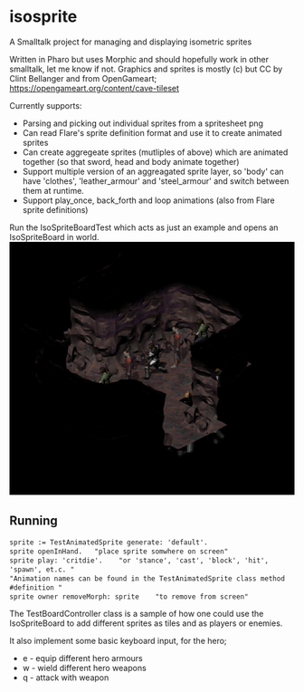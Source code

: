 # isosprite
A Smalltalk project for managing and displaying isometric sprites

Written in Pharo but uses Morphic and should hopefully work in other smalltalk, let me know if not.
Graphics and sprites is mostly (c) but CC by Clint Bellanger and from OpenGameart; https://opengameart.org/content/cave-tileset

Currently supports:
* Parsing and picking out individual sprites from a spritesheet png
* Can read Flare's sprite definition format and use it to create animated sprites
* Can create aggregeate sprites (mutliples of above) which are animated together (so that sword, head and body animate together)
* Support multiple version of an aggreagated sprite layer, so 'body' can have 'clothes', 'leather_armour' and 'steel_armour' and switch between them at runtime.
* Support play_once, back_forth and loop animations (also from Flare sprite definitions)

Run the IsoSpriteBoardTest which acts as just an example and opens an IsoSpriteBoard in world.
![image](https://github.com/psvensson/isosprite/blob/main/Screenshot%20from%202021-03-05%2015-22-58.png)


## Running 
```
sprite := TestAnimatedSprite generate: 'default'.
sprite openInHand.   "place sprite somwhere on screen"
sprite play: 'critdie'.    "or 'stance', 'cast', 'block', 'hit', 'spawn', et.c. "
"Animation names can be found in the TestAnimatedSprite class method #definition "
sprite owner removeMorph: sprite    "to remove from screen"
```

The TestBoardController class is a sample of how one could use the IsoSpriteBoard to add different sprites as tiles and as players or enemies.

It also implement some basic keyboard input, for the hero;
* e - equip different hero armours
* w - wield different hero weapons
* q - attack with weapon
